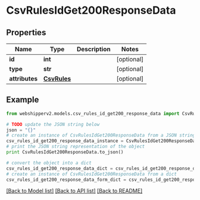 # CsvRulesIdGet200ResponseData


## Properties
Name | Type | Description | Notes
------------ | ------------- | ------------- | -------------
**id** | **int** |  | [optional] 
**type** | **str** |  | [optional] 
**attributes** | [**CsvRules**](CsvRules.md) |  | [optional] 

## Example

```python
from webshipperv2.models.csv_rules_id_get200_response_data import CsvRulesIdGet200ResponseData

# TODO update the JSON string below
json = "{}"
# create an instance of CsvRulesIdGet200ResponseData from a JSON string
csv_rules_id_get200_response_data_instance = CsvRulesIdGet200ResponseData.from_json(json)
# print the JSON string representation of the object
print CsvRulesIdGet200ResponseData.to_json()

# convert the object into a dict
csv_rules_id_get200_response_data_dict = csv_rules_id_get200_response_data_instance.to_dict()
# create an instance of CsvRulesIdGet200ResponseData from a dict
csv_rules_id_get200_response_data_form_dict = csv_rules_id_get200_response_data.from_dict(csv_rules_id_get200_response_data_dict)
```
[[Back to Model list]](../README.md#documentation-for-models) [[Back to API list]](../README.md#documentation-for-api-endpoints) [[Back to README]](../README.md)


